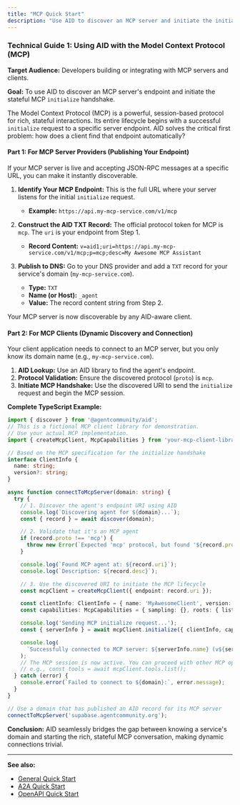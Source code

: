 ```yaml
---
title: "MCP Quick Start"
description: "Use AID to discover an MCP server and initiate the initialize handshake."
---
```


### Technical Guide 1: Using AID with the Model Context Protocol (MCP)

<strong>Target Audience:</strong> Developers building or integrating with MCP servers and clients.

**Goal:** To use AID to discover an MCP server's endpoint and initiate the stateful MCP `initialize` handshake.

The Model Context Protocol (MCP) is a powerful, session-based protocol for rich, stateful interactions. Its entire lifecycle begins with a successful `initialize` request to a specific server endpoint. AID solves the critical first problem: how does a client find that endpoint automatically?

#### Part 1: For MCP Server Providers (Publishing Your Endpoint)

If your MCP server is live and accepting JSON-RPC messages at a specific URL, you can make it instantly discoverable.

1.  **Identify Your MCP Endpoint:** This is the full URL where your server listens for the initial `initialize` request.
    - **Example:** `https://api.my-mcp-service.com/v1/mcp`

2.  **Construct the AID TXT Record:** The official protocol token for MCP is `mcp`. The `uri` is your endpoint from Step 1.
    - **Record Content:** `v=aid1;uri=https://api.my-mcp-service.com/v1/mcp;p=mcp;desc=My Awesome MCP Assistant`

3.  **Publish to DNS:** Go to your DNS provider and add a `TXT` record for your service's domain (`my-mcp-service.com`).
    - **Type:** `TXT`
    - **Name (or Host):** `_agent`
    - **Value:** The record content string from Step 2.

Your MCP server is now discoverable by any AID-aware client.

#### Part 2: For MCP Clients (Dynamic Discovery and Connection)

Your client application needs to connect to an MCP server, but you only know its domain name (e.g., `my-mcp-service.com`).

1.  **AID Lookup:** Use an AID library to find the agent's endpoint.
2.  **Protocol Validation:** Ensure the discovered protocol (`proto`) is `mcp`.
3.  **Initiate MCP Handshake:** Use the discovered URI to send the `initialize` request and begin the MCP session.

**Complete TypeScript Example:**

```typescript
import { discover } from '@agentcommunity/aid';
// This is a fictional MCP client library for demonstration.
// Use your actual MCP implementation.
import { createMcpClient, McpCapabilities } from 'your-mcp-client-library';

// Based on the MCP specification for the initialize handshake
interface ClientInfo {
  name: string;
  version?: string;
}

async function connectToMcpServer(domain: string) {
  try {
    // 1. Discover the agent's endpoint URI using AID
    console.log(`Discovering agent for ${domain}...`);
    const { record } = await discover(domain);

    // 2. Validate that it's an MCP agent
    if (record.proto !== 'mcp') {
      throw new Error(`Expected 'mcp' protocol, but found '${record.proto}'`);
    }

    console.log(`Found MCP agent at: ${record.uri}`);
    console.log(`Description: ${record.desc}`);

    // 3. Use the discovered URI to initiate the MCP lifecycle
    const mcpClient = createMcpClient({ endpoint: record.uri });

    const clientInfo: ClientInfo = { name: 'MyAwesomeClient', version: '1.0.0' };
    const capabilities: McpCapabilities = { sampling: {}, roots: { listChanged: true } };

    console.log('Sending MCP initialize request...');
    const { serverInfo } = await mcpClient.initialize({ clientInfo, capabilities });

    console.log(
      `Successfully connected to MCP server: ${serverInfo.name} (v${serverInfo.version})`,
    );
    // The MCP session is now active. You can proceed with other MCP operations.
    // e.g., const tools = await mcpClient.tools.list();
  } catch (error) {
    console.error(`Failed to connect to ${domain}:`, error.message);
  }
}

// Use a domain that has published an AID record for its MCP server
connectToMcpServer('supabase.agentcommunity.org');
```

**Conclusion:** AID seamlessly bridges the gap between knowing a service's domain and starting the rich, stateful MCP conversation, making dynamic connections trivial.

---

**See also:**

- [General Quick Start](./index.md)
- [A2A Quick Start](./quickstart_a2a.md)
- [OpenAPI Quick Start](./quickstart_openapi.md)
